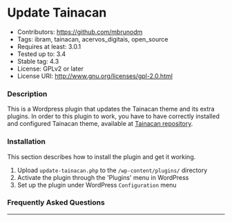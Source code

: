  # Update Tainacan
- Contributors: https://github.com/mbrunodm
- Tags: ibram, tainacan, acervos_digitais, open_source
- Requires at least: 3.0.1
- Tested up to: 3.4
- Stable tag: 4.3
- License: GPLv2 or later
- License URI: http://www.gnu.org/licenses/gpl-2.0.html


### Description

This is a Wordpress plugin that updates the Tainacan theme and its extra plugins.
In order to this plugin to work, you have to have correctly installed and configured Tainacan theme,
available at [Tainacan repository](https://www.github.com/medialab-ufg/tainacan "Tainacan code").

### Installation

This section describes how to install the plugin and get it working.

1. Upload `update-tainacan.php` to the `/wp-content/plugins/` directory
2. Activate the plugin through the 'Plugins' menu in WordPress
3. Set up the plugin under WordPress `Configuration` menu

### Frequently Asked Questions

---